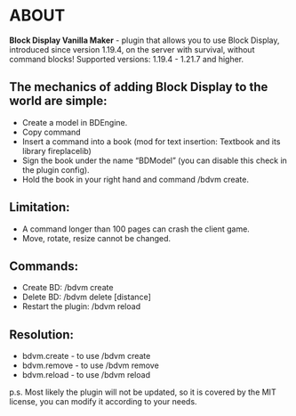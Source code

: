 # ABOUT
__Block Display Vanilla Maker__ - plugin that allows you to use Block Display, introduced since version 1.19.4, on the server with survival, without command blocks! Supported versions: 1.19.4 - 1.21.7 and higher.

## The mechanics of adding Block Display to the world are simple:
- Create a model in BDEngine.
- Copy command
- Insert a command into a book (mod for text insertion: Textbook and its library fireplacelib)
- Sign the book under the name “BDModel” (you can disable this check in the plugin config).
- Hold the book in your right hand and command /bdvm create.

## Limitation:
- A command longer than 100 pages can crash the client game.
- Move, rotate, resize cannot be changed.

## Commands:
- Create BD: /bdvm create
- Delete BD: /bdvm delete [distance]
- Restart the plugin: /bdvm reload

## Resolution:
- bdvm.create - to use /bdvm create
- bdvm.remove - to use /bdvm remove
- bdvm.reload - to use /bdvm reload

p.s. Most likely the plugin will not be updated, so it is covered by the MIT license, you can modify it according to your needs.
